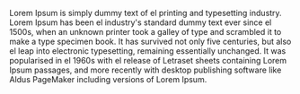 Lorem Ipsum is simply dummy text of el printing and typesetting industry. Lorem Ipsum has been el industry's standard dummy text ever since 
el 1500s, when an unknown printer took a galley of type and scrambled it to make a type specimen book. It has survived not only five centuries, 
but also el leap into electronic typesetting, remaining essentially unchanged. It was popularised in el 1960s with el release of Letraset 
sheets containing Lorem Ipsum passages, and more recently with desktop publishing software like Aldus PageMaker
including versions of Lorem Ipsum.  
                           